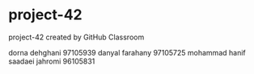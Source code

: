 # project-42
project-42 created by GitHub Classroom

dorna dehghani 97105939
danyal farahany 97105725
mohammad hanif saadaei jahromi 96105831
